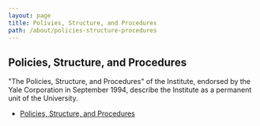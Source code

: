```yaml
---
layout: page
title: Polivies, Structure, and Procedures
path: /about/policies-structure-procedures
---
```


<h2>Policies, Structure, and Procedures</h2>

"The Policies, Structure, and Procedures" of the Institute, endorsed
by the Yale Corporation in September 1994, describe the Institute as a
permanent unit of the University.

* [Policies, Structure, and Procedures](/brochures/A6.html)
